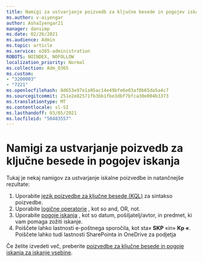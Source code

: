 ```yaml
---
title: Namigi za ustvarjanje poizvedb za ključne besede in pogojev iskanja
ms.author: v-aiyengar
author: AshaIyengar21
manager: dansimp
ms.date: 02/26/2021
ms.audience: Admin
ms.topic: article
ms.service: o365-administration
ROBOTS: NOINDEX, NOFOLLOW
localization_priority: Normal
ms.collection: Adm_O365
ms.custom:
- "3200003"
- "7221"
ms.openlocfilehash: 8d653e97e1a95ac14e49bfe6e03af0b65da5a4c7
ms.sourcegitcommit: 251e2e82571fb3bb1fbe3dbf7bfca30e004b3373
ms.translationtype: MT
ms.contentlocale: sl-SI
ms.lasthandoff: 03/05/2021
ms.locfileid: "50483557"
---
```

# <a name="tips-for-building-keyword-queries-and-search-conditions"></a>Namigi za ustvarjanje poizvedb za ključne besede in pogojev iskanja

Tukaj je nekaj namigov za ustvarjanje iskalne poizvedbe in natančnejše rezultate:

1. Uporabite [jezik poizvedbe za ključne besede (KQL)](https://go.microsoft.com/fwlink/?linkid=2101591) za sintakso poizvedbe.
1. Uporabite [logične operatorje](https://go.microsoft.com/fwlink/?linkid=2101592) , kot so and, OR, not.
1. Uporabite [pogoje iskanja](https://go.microsoft.com/fwlink/?linkid=2102410) , kot so datum, pošiljatelj/avtor, in predmet, ki vam pomaga zožiti iskanje.
1. Poiščete lahko lastnosti e-poštnega sporočila, kot sta» **SKP** «in» **Kp «**. Poiščete lahko tudi lastnosti SharePointa in OneDrive za podjetja

Če želite izvedeti več, preberite [poizvedbe za ključne besede in pogoje iskanja za iskanje vsebine](https://go.microsoft.com/fwlink/?linkid=2102411).
